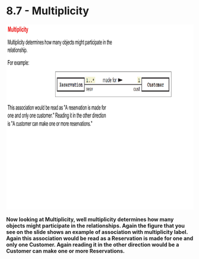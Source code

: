 # 8.7 - Multiplicity

<img src="/images/08_07_01.jpg" width="800" height="500">

**Now looking at Multiplicity, well multiplicity determines how many objects might participate in the relationships. Again the figure that you see on the slide shows an example of association with multiplicity label. Again this association would be read as a Reservation is made for one and only one Customer. Again reading it in the other direction would be a Customer can make one or more Reservations.**
